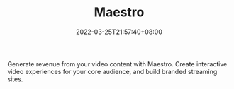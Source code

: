 ﻿---
weight: 
title: "Maestro"
description: "Generate revenue from your video content with Maestro. Create interactive video experiences for your core audience, and build branded streaming sites."
date: 2022-03-25T21:57:40+08:00
lastmod: 2022-03-25T16:45:40+08:00
draft: false
authors: ["Metabd"]
featuredImage: "430.jpg"
link: "https://www.maestro.io/"
tags: ["Maestro","ÐéÄâ»áÒé"]
categories: ["navigation"]
navigation: ["ÐéÄâ»áÒé"]
lightgallery: true
toc: true
pinned: false
recommend: false
recommend1: false
---
Generate revenue from your video content with Maestro. Create interactive video experiences for your core audience, and build branded streaming sites.
